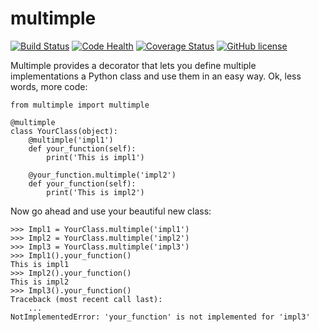 # multimple

[![Build Status](https://travis-ci.org/n9code/multimple.svg?branch=master)](https://travis-ci.org/n9code/multimple)
[![Code Health](https://landscape.io/github/n9code/multimple/master/landscape.svg?style=flat)](https://landscape.io/github/n9code/multimple/master)
[![Coverage Status](https://coveralls.io/repos/github/n9code/multimple/badge.svg?branch=master)](https://coveralls.io/github/n9code/multimple?branch=master)
[![GitHub license](https://img.shields.io/badge/license-MIT-blue.svg)](https://raw.githubusercontent.com/n9code/multimple/master/LICENSE)

Multimple provides a decorator that lets you define multiple implementations a Python class and use them in an easy way. Ok, less words, more code:

    from multimple import multimple

    @multimple
    class YourClass(object):
        @multimple('impl1')
        def your_function(self):
            print('This is impl1')

        @your_function.multimple('impl2')
        def your_function(self):
            print('This is impl2')

Now go ahead and use your beautiful new class:

    >>> Impl1 = YourClass.multimple('impl1')
    >>> Impl2 = YourClass.multimple('impl2')
    >>> Impl3 = YourClass.multimple('impl3')
    >>> Impl1().your_function()
    This is impl1
    >>> Impl2().your_function()
    This is impl2
    >>> Impl3().your_function()
    Traceback (most recent call last):
        ...
    NotImplementedError: 'your_function' is not implemented for 'impl3'
